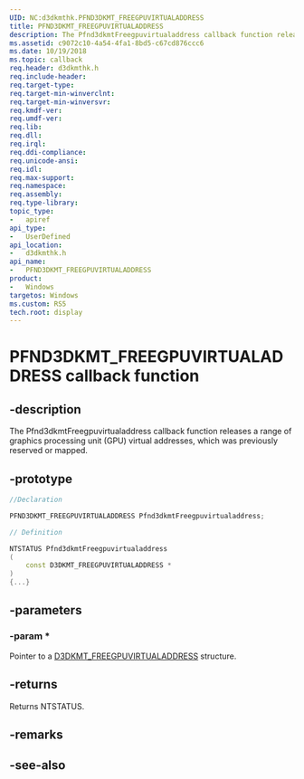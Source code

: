 ```yaml
---
UID: NC:d3dkmthk.PFND3DKMT_FREEGPUVIRTUALADDRESS
title: PFND3DKMT_FREEGPUVIRTUALADDRESS
description: The Pfnd3dkmtFreegpuvirtualaddress callback function releases a range of graphics processing unit (GPU) virtual addresses, which was previously reserved or mapped.
ms.assetid: c9072c10-4a54-4fa1-8bd5-c67cd876ccc6
ms.date: 10/19/2018
ms.topic: callback
req.header: d3dkmthk.h
req.include-header:
req.target-type:
req.target-min-winverclnt:
req.target-min-winversvr:
req.kmdf-ver:
req.umdf-ver:
req.lib:
req.dll:
req.irql: 
req.ddi-compliance:
req.unicode-ansi:
req.idl:
req.max-support:
req.namespace:
req.assembly:
req.type-library: 
topic_type: 
-	apiref
api_type: 
-	UserDefined
api_location: 
-	d3dkmthk.h
api_name: 
-	PFND3DKMT_FREEGPUVIRTUALADDRESS
product:
-	Windows
targetos: Windows
ms.custom: RS5
tech.root: display
---
```


# PFND3DKMT_FREEGPUVIRTUALADDRESS callback function

## -description

The Pfnd3dkmtFreegpuvirtualaddress callback function releases a range of graphics processing unit (GPU) virtual addresses, which was previously reserved or mapped.

## -prototype

```cpp
//Declaration

PFND3DKMT_FREEGPUVIRTUALADDRESS Pfnd3dkmtFreegpuvirtualaddress; 

// Definition

NTSTATUS Pfnd3dkmtFreegpuvirtualaddress 
(
	const D3DKMT_FREEGPUVIRTUALADDRESS *
)
{...}

```

## -parameters

### -param * 

Pointer to a [D3DKMT_FREEGPUVIRTUALADDRESS](ns-d3dkmthk-_d3dkmt_freegpuvirtualaddress.md) structure.

## -returns

Returns NTSTATUS.


## -remarks




## -see-also
